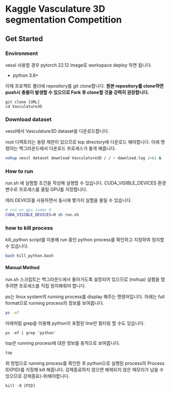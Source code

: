 # Kaggle Vasculature 3D segmentation Competition

## Get Started

### Environment

vessl 사용할 경우 pytorch 22.12 image로 workspace deploy 하면 됩니다.

- python 3.8+

이제 프로젝트 폴더에 repository를 git clone합니다. **원본 repository를 clone하면 push시 충돌이 발생할 수 있으므로 Fork 후 clone할 것을 강력히 권장합니다.**
```
git clone [URL]
cd Vasculature3D
```

### Download dataset

vessl에서 Vasculature3D dataset을 다운로드합니다.

root 디렉토리는 용량 제한이 있으므로 top directory에 다운로드 해야합니다. 아래 명령어는 백그라운드에서 다운로드 프로세스가 돌게 해줍니다.

```sh
nohup vessl dataset download Vasculature3D / / > download.log 2>&1 &
```

### How to run

run.sh 에 실험할 조건을 작성해 실행할 수 있습니다. CUDA_VISIBLE_DEVICES 환경변수로 프로세스를 올릴 GPU를 지정합니다.

여러 DEVICE를 사용하면서 동시에 몇가지 실험을 돌릴 수 있습니다.

```sh
# run on gpu index 0
CUDA_VISIBLE_DEVICES=0 sh run.sh
```

### how to kill process 

kill_python script를 이용해 run 중인 python process를 확인하고 지정하여 정지할 수 있습니다.

```bash
bash kill_python.bash
```

#### Manual Method

run.sh 스크립트는 백그라운드에서 돌아가도록 설정되어 있으므로 (nohup) 실험을 멈추려면 프로세스를 직접 정지해줘야 합니다.

ps는 linux system의 running process를 display 해주는 명령어입니다.
아래는 full format으로 running process의 정보를 보여줍니다.
```sh
ps -ef
```

아래처럼 grep을 이용해 python이 포함된 line만 필터링 할 수도 있습니다.
```
ps -ef | grep 'python'
```

top은 running process에 대한 정보를 동적으로 보여줍니다.
```sh
top
```

위 방법으로 running process를 확인한 후 python으로 실행된 process의 Process ID(PID)를 지정해 kill 해줍니다.
강제종료하지 않으면 해제되지 않은 메모리가 남을 수 있으므로 강제종료(-9)해야합니다.

```
kill -9 [PID]
```



